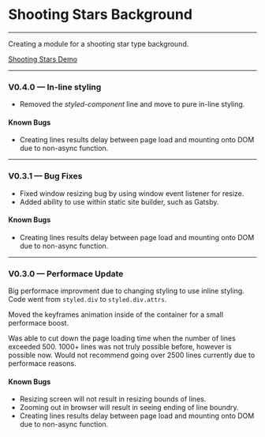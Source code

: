 # Shooting Stars Background

---

Creating a module for a shooting star type background.

[Shooting Stars Demo](https://shooting-stars-demo.gradys.dev/)

---

### V0.4.0 — In-line styling
- Removed the *styled-component* line and move to pure in-line styling.

#### Known Bugs
- Creating lines results delay between page load and mounting onto DOM due to non-async function.

---

### V0.3.1 — Bug Fixes
- Fixed window resizing bug by using window event listener for resize.
- Added ability to use within static site builder, such as Gatsby.

#### Known Bugs
- Creating lines results delay between page load and mounting onto DOM due to non-async function.

---

### V0.3.0 — Performace Update
Big performace improvment due to changing styling to use inline styling.
Code went from `styled.div` to `styled.div.attrs`.

Moved the keyframes animation inside of the container for a small performace boost.

Was able to cut down the page loading time when the number of lines exceeded 500.
1000+ lines was not truly possible before, however is possible now. Would not recommend
going over 2500 lines currently due to performace reasons.

#### Known Bugs
- Resizing screen will not result in resizing bounds of lines.
- Zooming out in browser will result in seeing ending of line boundry.
- Creating lines results delay between page load and mounting onto DOM due to non-async function.
